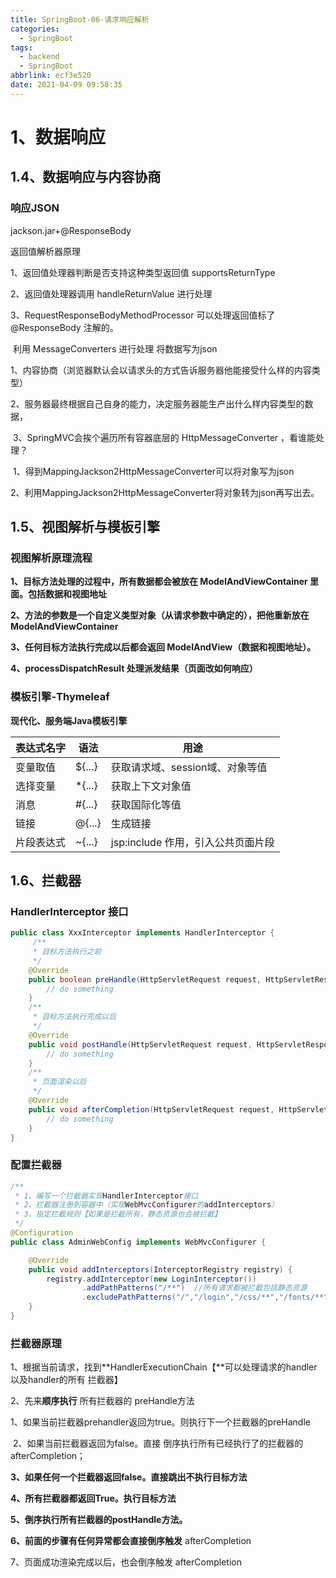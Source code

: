 ```yaml
---
title: SpringBoot-06-请求响应解析
categories:
  - SpringBoot
tags:
  - backend
  - SpringBoot
abbrlink: ecf3e520
date: 2021-04-09 09:58:35
---
```


# 1、数据响应

## 1.4、数据响应与内容协商

### 响应JSON

jackson.jar+@ResponseBody

返回值解析器原理

1、返回值处理器判断是否支持这种类型返回值 supportsReturnType

2、返回值处理器调用 handleReturnValue 进行处理

3、RequestResponseBodyMethodProcessor 可以处理返回值标了@ResponseBody 注解的。

​		利用 MessageConverters 进行处理 将数据写为json

​		1、内容协商（浏览器默认会以请求头的方式告诉服务器他能接受什么样的内容类型）

​		2、服务器最终根据自己自身的能力，决定服务器能生产出什么样内容类型的数据，

​		3、SpringMVC会挨个遍历所有容器底层的 HttpMessageConverter ，看谁能处理？

​			1、得到MappingJackson2HttpMessageConverter可以将对象写为json

​			2、利用MappingJackson2HttpMessageConverter将对象转为json再写出去。

### 

## 1.5、视图解析与模板引擎

### 视图解析原理流程

**1、目标方法处理的过程中，所有数据都会被放在 ModelAndViewContainer 里面。包括数据和视图地址**

**2、方法的参数是一个自定义类型对象（从请求参数中确定的），把他重新放在** **ModelAndViewContainer** 

**3、任何目标方法执行完成以后都会返回 ModelAndView（数据和视图地址）。**

**4、processDispatchResult  处理派发结果（页面改如何响应）**

### 模板引擎-Thymeleaf

**现代化、服务端Java模板引擎**

| 表达式名字 | 语法   | 用途                               |
| ---------- | ------ | ---------------------------------- |
| 变量取值   | ${...} | 获取请求域、session域、对象等值    |
| 选择变量   | *{...} | 获取上下文对象值                   |
| 消息       | #{...} | 获取国际化等值                     |
| 链接       | @{...} | 生成链接                           |
| 片段表达式 | ~{...} | jsp:include 作用，引入公共页面片段 |

## 1.6、拦截器

### HandlerInterceptor 接口

```java
public class XxxInterceptor implements HandlerInterceptor {
	 /**
     * 目标方法执行之前
     */
    @Override
    public boolean preHandle(HttpServletRequest request, HttpServletResponse response, Object handler) throws Exception {
        // do something
    }
    /**
     * 目标方法执行完成以后
     */
    @Override
    public void postHandle(HttpServletRequest request, HttpServletResponse response, Object handler, ModelAndView modelAndView) throws Exception {
        // do something
    }
    /**
     * 页面渲染以后
     */
    @Override
    public void afterCompletion(HttpServletRequest request, HttpServletResponse response, Object handler, Exception ex) throws Exception {
        // do something
    }
}
```

### 配置拦截器

```java
/**
 * 1、编写一个拦截器实现HandlerInterceptor接口
 * 2、拦截器注册到容器中（实现WebMvcConfigurer的addInterceptors）
 * 3、指定拦截规则【如果是拦截所有，静态资源也会被拦截】
 */
@Configuration
public class AdminWebConfig implements WebMvcConfigurer {

    @Override
    public void addInterceptors(InterceptorRegistry registry) {
        registry.addInterceptor(new LoginInterceptor())
                .addPathPatterns("/**")  //所有请求都被拦截包括静态资源
                .excludePathPatterns("/","/login","/css/**","/fonts/**","/images/**","/js/**"); //放行的请求
    }
}
```

### 拦截器原理

1、根据当前请求，找到**HandlerExecutionChain【**可以处理请求的handler以及handler的所有 拦截器】

2、先来**顺序执行** 所有拦截器的 preHandle方法

​	1、如果当前拦截器prehandler返回为true。则执行下一个拦截器的preHandle

​	2、如果当前拦截器返回为false。直接   倒序执行所有已经执行了的拦截器的  afterCompletion；

**3、如果任何一个拦截器返回false。直接跳出不执行目标方法**

**4、所有拦截器都返回True。执行目标方法**

**5、倒序执行所有拦截器的postHandle方法。**

**6、前面的步骤有任何异常都会直接倒序触发** afterCompletion

7、页面成功渲染完成以后，也会倒序触发 afterCompletion

